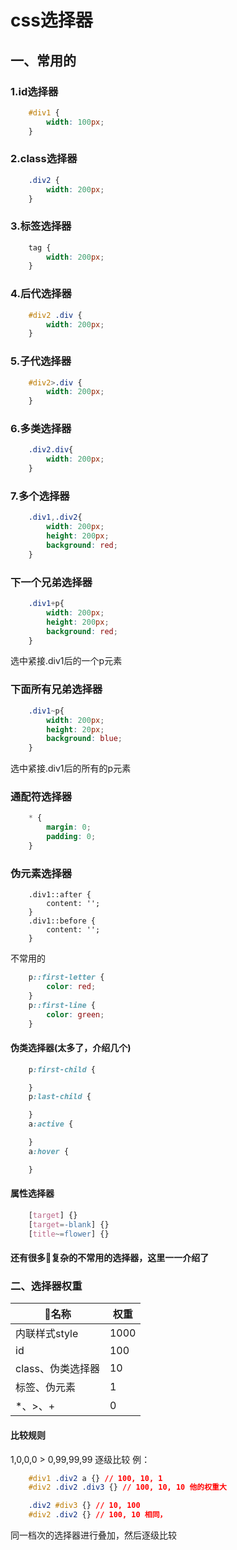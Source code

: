 # css选择器
## 一、常用的
### 1.id选择器
```css
    #div1 {
        width: 100px;
    }
```
### 2.class选择器
```css
    .div2 {
        width: 200px;
    }
```
### 3.标签选择器
```css
    tag {
        width: 200px;
    }
```
### 4.后代选择器
```css
    #div2 .div {
        width: 200px;
    }
```
### 5.子代选择器
```css
    #div2>.div {
        width: 200px;
    }
```
### 6.多类选择器
```css
    .div2.div{
        width: 200px;
    }
```
### 7.多个选择器
```css
    .div1,.div2{
        width: 200px;
        height: 200px;
        background: red;
    }
```
### 下一个兄弟选择器
```css
    .div1+p{
        width: 200px;
        height: 200px;
        background: red;
    }
```
选中紧接.div1后的一个p元素
### 下面所有兄弟选择器
```css
    .div1~p{
        width: 200px;
        height: 20px;
        background: blue;
    }
```
选中紧接.div1后的所有的p元素
### 通配符选择器
```css
    * {
        margin: 0;
        padding: 0;
    }
```
### 伪元素选择器
```cssv
    .div1::after {
        content: '';
    }
    .div1::before {
        content: '';
    }
```
不常用的
```css
    p::first-letter {
        color: red;
    }
    p::first-line {
        color: green;
    }
```
#### 伪类选择器(太多了，介绍几个)
```css
    p:first-child {

    }
    p:last-child {

    }
    a:active {

    }
    a:hover {

    }
```
#### 属性选择器
```css
    [target] {}
    [target=-blank] {}
    [title~=flower] {}
```
#### 还有很多复杂的不常用的选择器，这里一一介绍了

### 二、选择器权重
名称          | 权重 | 
-------------|------|
内联样式style  | 1000 | 
id           | 100  | 
class、伪类选择器       | 10   |
标签、伪元素   | 1    |
*、>、+       |   0  |

#### 比较规则
1,0,0,0 > 0,99,99,99
逐级比较
例：
```css
    #div1 .div2 a {} // 100, 10, 1
    #div2 .div2 .div3 {} // 100, 10, 10 他的权重大
```
```css
    .div2 #div3 {} // 10, 100 
    #div2 .div2 {} // 100, 10 相同，
```
同一档次的选择器进行叠加，然后逐级比较